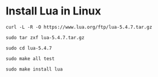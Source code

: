 # Install Lua in Linux
```
curl -L -R -O https://www.lua.org/ftp/lua-5.4.7.tar.gz
```
```
sudo tar zxf lua-5.4.7.tar.gz
```
```
sudo cd lua-5.4.7
```
```
sudo make all test
```
```
sudo make install lua
```
